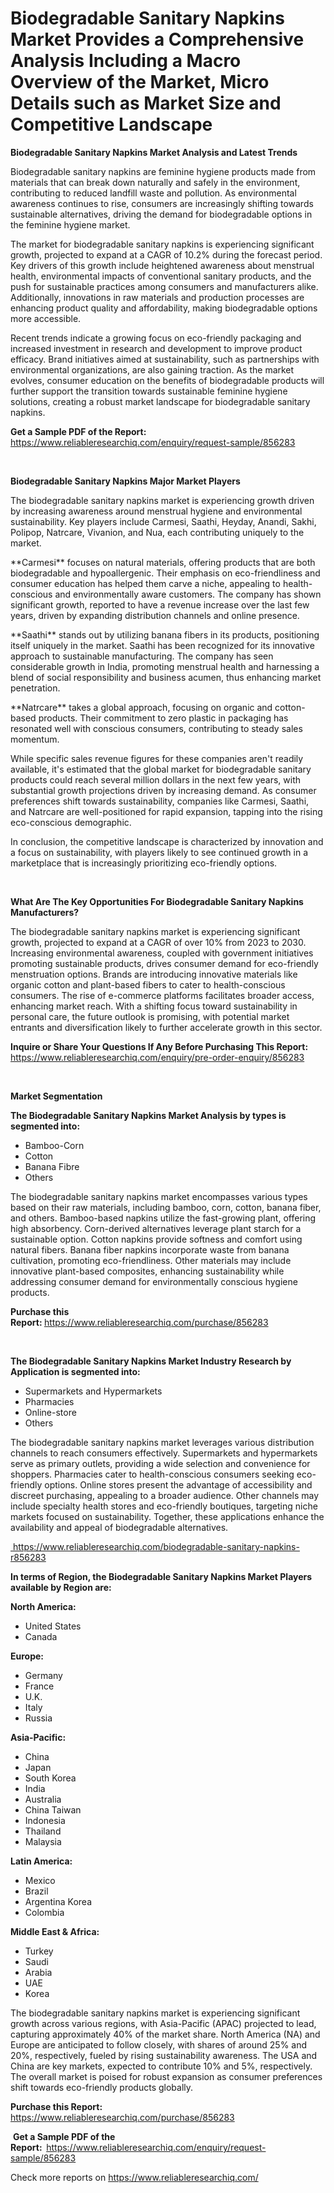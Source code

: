 <p><h1>Biodegradable Sanitary Napkins Market Provides a Comprehensive Analysis Including a Macro Overview of the Market, Micro Details such as Market Size and Competitive Landscape</h1></p><p><strong>Biodegradable Sanitary Napkins Market Analysis and Latest Trends</strong></p>
<p><p>Biodegradable sanitary napkins are feminine hygiene products made from materials that can break down naturally and safely in the environment, contributing to reduced landfill waste and pollution. As environmental awareness continues to rise, consumers are increasingly shifting towards sustainable alternatives, driving the demand for biodegradable options in the feminine hygiene market.</p><p>The market for biodegradable sanitary napkins is experiencing significant growth, projected to expand at a CAGR of 10.2% during the forecast period. Key drivers of this growth include heightened awareness about menstrual health, environmental impacts of conventional sanitary products, and the push for sustainable practices among consumers and manufacturers alike. Additionally, innovations in raw materials and production processes are enhancing product quality and affordability, making biodegradable options more accessible.</p><p>Recent trends indicate a growing focus on eco-friendly packaging and increased investment in research and development to improve product efficacy. Brand initiatives aimed at sustainability, such as partnerships with environmental organizations, are also gaining traction. As the market evolves, consumer education on the benefits of biodegradable products will further support the transition towards sustainable feminine hygiene solutions, creating a robust market landscape for biodegradable sanitary napkins.</p></p>
<p><strong>Get a Sample PDF of the Report:&nbsp;</strong> <a href="https://www.reliableresearchiq.com/enquiry/request-sample/856283?utm_campaign=1082&utm_medium=2&utm_source=Github&utm_content=ia&utm_term=06022025&utm_id=biodegradable-sanitary-napkins">https://www.reliableresearchiq.com/enquiry/request-sample/856283</a></p>
<p>&nbsp;</p>
<p><strong>Biodegradable Sanitary Napkins Major Market Players</strong></p>
<p><p>The biodegradable sanitary napkins market is experiencing growth driven by increasing awareness around menstrual hygiene and environmental sustainability. Key players include Carmesi, Saathi, Heyday, Anandi, Sakhi, Polipop, Natrcare, Vivanion, and Nua, each contributing uniquely to the market.</p><p>**Carmesi** focuses on natural materials, offering products that are both biodegradable and hypoallergenic. Their emphasis on eco-friendliness and consumer education has helped them carve a niche, appealing to health-conscious and environmentally aware customers. The company has shown significant growth, reported to have a revenue increase over the last few years, driven by expanding distribution channels and online presence.</p><p>**Saathi** stands out by utilizing banana fibers in its products, positioning itself uniquely in the market. Saathi has been recognized for its innovative approach to sustainable manufacturing. The company has seen considerable growth in India, promoting menstrual health and harnessing a blend of social responsibility and business acumen, thus enhancing market penetration.</p><p>**Natrcare** takes a global approach, focusing on organic and cotton-based products. Their commitment to zero plastic in packaging has resonated well with conscious consumers, contributing to steady sales momentum. </p><p>While specific sales revenue figures for these companies aren't readily available, it's estimated that the global market for biodegradable sanitary products could reach several million dollars in the next few years, with substantial growth projections driven by increasing demand. As consumer preferences shift towards sustainability, companies like Carmesi, Saathi, and Natrcare are well-positioned for rapid expansion, tapping into the rising eco-conscious demographic.</p><p>In conclusion, the competitive landscape is characterized by innovation and a focus on sustainability, with players likely to see continued growth in a marketplace that is increasingly prioritizing eco-friendly options.</p></p>
<p>&nbsp;</p>
<p><strong>What Are The Key Opportunities For Biodegradable Sanitary Napkins Manufacturers?</strong></p>
<p><p>The biodegradable sanitary napkins market is experiencing significant growth, projected to expand at a CAGR of over 10% from 2023 to 2030. Increasing environmental awareness, coupled with government initiatives promoting sustainable products, drives consumer demand for eco-friendly menstruation options. Brands are introducing innovative materials like organic cotton and plant-based fibers to cater to health-conscious consumers. The rise of e-commerce platforms facilitates broader access, enhancing market reach. With a shifting focus toward sustainability in personal care, the future outlook is promising, with potential market entrants and diversification likely to further accelerate growth in this sector.</p></p>
<p><strong>Inquire or Share Your Questions If Any Before Purchasing This Report:</strong> <a href="https://www.reliableresearchiq.com/enquiry/pre-order-enquiry/856283?utm_campaign=1082&utm_medium=2&utm_source=Github&utm_content=ia&utm_term=06022025&utm_id=biodegradable-sanitary-napkins">https://www.reliableresearchiq.com/enquiry/pre-order-enquiry/856283</a></p>
<p>&nbsp;</p>
<p><strong>Market Segmentation</strong></p>
<p><strong>The Biodegradable Sanitary Napkins Market Analysis by types is segmented into:</strong></p>
<p><ul><li>Bamboo-Corn</li><li>Cotton</li><li>Banana Fibre</li><li>Others</li></ul></p>
<p><p>The biodegradable sanitary napkins market encompasses various types based on their raw materials, including bamboo, corn, cotton, banana fiber, and others. Bamboo-based napkins utilize the fast-growing plant, offering high absorbency. Corn-derived alternatives leverage plant starch for a sustainable option. Cotton napkins provide softness and comfort using natural fibers. Banana fiber napkins incorporate waste from banana cultivation, promoting eco-friendliness. Other materials may include innovative plant-based composites, enhancing sustainability while addressing consumer demand for environmentally conscious hygiene products.</p></p>
<p><strong>Purchase this Report:&nbsp;</strong><a href="https://www.reliableresearchiq.com/purchase/856283?utm_campaign=1082&utm_medium=2&utm_source=Github&utm_content=ia&utm_term=06022025&utm_id=biodegradable-sanitary-napkins">https://www.reliableresearchiq.com/purchase/856283</a></p>
<p>&nbsp;</p>
<p><strong>The Biodegradable Sanitary Napkins Market Industry Research by Application is segmented into:</strong></p>
<p><ul><li>Supermarkets and Hypermarkets</li><li>Pharmacies</li><li>Online-store</li><li>Others</li></ul></p>
<p><p>The biodegradable sanitary napkins market leverages various distribution channels to reach consumers effectively. Supermarkets and hypermarkets serve as primary outlets, providing a wide selection and convenience for shoppers. Pharmacies cater to health-conscious consumers seeking eco-friendly options. Online stores present the advantage of accessibility and discreet purchasing, appealing to a broader audience. Other channels may include specialty health stores and eco-friendly boutiques, targeting niche markets focused on sustainability. Together, these applications enhance the availability and appeal of biodegradable alternatives.</p></p>
<p><a href="https://www.reliableresearchiq.com/biodegradable-sanitary-napkins-r856283?utm_campaign=1082&utm_medium=2&utm_source=Github&utm_content=ia&utm_term=06022025&utm_id=biodegradable-sanitary-napkins">&nbsp;https://www.reliableresearchiq.com/biodegradable-sanitary-napkins-r856283</a></p>
<p><strong>In terms of Region, the Biodegradable Sanitary Napkins Market Players available by Region are:</strong></p>
<p>
    <p> <strong> North America: </strong>
        <ul>
            <li>United States</li>
            <li>Canada</li>
        </ul>
        </p> 
    <p> <strong> Europe: </strong>
        <ul>
            <li>Germany</li>
            <li>France</li>
            <li>U.K.</li>
            <li>Italy</li>
            <li>Russia</li>
        </ul>
        </p> 
    <p> <strong> Asia-Pacific: </strong>
        <ul>
            <li>China</li>
            <li>Japan</li>
            <li>South Korea</li>
            <li>India</li>
            <li>Australia</li>
            <li>China Taiwan</li>
            <li>Indonesia</li>
            <li>Thailand</li>
            <li>Malaysia</li>
        </ul>
        </p> 
    <p> <strong> Latin America: </strong>
        <ul>
            <li>Mexico</li>
            <li>Brazil</li>
            <li>Argentina Korea</li>
            <li>Colombia</li>
        </ul>
        </p> 
    <p> <strong> Middle East & Africa: </strong>
        <ul>
            <li>Turkey</li>
            <li>Saudi</li>
            <li>Arabia</li>
            <li>UAE</li>
            <li>Korea</li>
        </ul>
    </p>
    </p>
<p><p>The biodegradable sanitary napkins market is experiencing significant growth across various regions, with Asia-Pacific (APAC) projected to lead, capturing approximately 40% of the market share. North America (NA) and Europe are anticipated to follow closely, with shares of around 25% and 20%, respectively, fueled by rising sustainability awareness. The USA and China are key markets, expected to contribute 10% and 5%, respectively. The overall market is poised for robust expansion as consumer preferences shift towards eco-friendly products globally.</p></p>
<p><strong>Purchase this Report: </strong><a href="https://www.reliableresearchiq.com/purchase/856283?utm_campaign=1082&utm_medium=2&utm_source=Github&utm_content=ia&utm_term=06022025&utm_id=biodegradable-sanitary-napkins">https://www.reliableresearchiq.com/purchase/856283</a></p>
<p>&nbsp;<strong>Get a Sample PDF of the Report:&nbsp;&nbsp;</strong><a href="https://www.reliableresearchiq.com/enquiry/request-sample/856283?utm_campaign=1082&utm_medium=2&utm_source=Github&utm_content=ia&utm_term=06022025&utm_id=biodegradable-sanitary-napkins">https://www.reliableresearchiq.com/enquiry/request-sample/856283</a></p>
<p><strong></strong></p>
<p>Check more reports on <a href="https://www.reliableresearchiq.com/?utm_campaign=1082&utm_medium=2&utm_source=Github&utm_content=ia&utm_term=06022025&utm_id=biodegradable-sanitary-napkins">https://www.reliableresearchiq.com/</a></p>